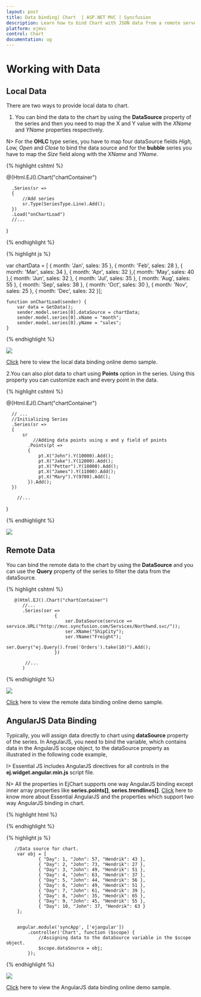 ```yaml
---
layout: post
title: Data binding| Chart  | ASP.NET MVC | Syncfusion
description: Learn how to bind Chart with JSON data from a remote server or locally in client browser.
platform: ejmvc
control: Chart
documentation: ug
---
```


# Working with Data

## Local Data

There are two ways to provide local data to chart.

1. You can bind the data to the chart by using the **DataSource** property of the series and then you need to map the X and Y value with the *XName* and *YName* properties respectively.

N> For the **OHLC** type series, you have to map four dataSource fields *High, Low, Open* and *Close* to bind the data source and for the **bubble** series you have to map the *Size* field along with the *XName* and *YName*. 


{% highlight cshtml %}

   
  @(Html.EJ().Chart("chartContainer")      
     
      .Series(sr =>
      {
          //Add series
          sr.Type(SeriesType.Line).Add();
      })
      .Load("onChartLoad")
      //...
 )
 
{% endhighlight %}


{% highlight js %}

var chartData = [
          { month: 'Jan', sales: 35 }, { month: 'Feb', sales: 28 },  { month: 'Mar', sales: 34 },
          { month: 'Apr', sales: 32 },{ month: 'May', sales: 40 },{ month: 'Jun', sales: 32 },
          { month: 'Jul', sales: 35 },  { month: 'Aug', sales: 55 }, { month: 'Sep', sales: 38 },
          { month: 'Oct', sales: 30 }, { month: 'Nov', sales: 25 }, { month: 'Dec', sales: 32 }];
          
    function onChartLoad(sender) {
        var data = GetData();
        sender.model.series[0].dataSource = chartData;
        sender.model.series[0].xName = "month";
        sender.model.series[0].yName = "sales";
    }
   
{% endhighlight %}

![](Working-with-Data_images/Working-with-Data_img1.png)

[Click](https://ej2.syncfusion.com/home/aspnetmvc.html#platform) here to view the local data binding online demo sample.


2.You can also plot data to chart using **Points** option in the series. Using this property you can customize each and every point in the data.

{% highlight cshtml %}

@(Html.EJ().Chart("chartContainer")

      // ...
      //Initializing Series
      .Series(sr =>
      {
          sr
              //Adding data points using x and y field of points
            .Points(pt =>
            {
                pt.X("John").Y(10000).Add();
                pt.X("Jake").Y(12000).Add();
                pt.X("Petter").Y(18000).Add();
                pt.X("James").Y(11000).Add();
                pt.X("Mary").Y(9700).Add();
            }).Add();
      })
        
        //...
 )


{% endhighlight %}

![](Working-with-Data_images/Working-with-Data_img2.png)

## Remote Data

You can bind the remote data to the chart by using the **DataSource** and you can use the **Query** property of the series to filter the data from the dataSource.


{% highlight cshtml %}

       @(Html.EJ().Chart("chartContainer")
          //...
          .Series(ser =>
                      {
                          ser.DataSource(service => service.URL("http://mvc.syncfusion.com/Services/Northwnd.svc/"));
                          ser.XName("ShipCity");
                          ser.YName("Freight");
                          ser.Query("ej.Query().from('Orders').take(10)").Add();
                      })

           //...
          )

{% endhighlight %}

![](Working-with-Data_images/Working-with-Data_img3.png)

[Click](https://ej2.syncfusion.com/home/aspnetmvc.html#platform) here to view the remote data binding online demo sample.	


## AngularJS Data Binding

Typically, you will assign data directly to chart using **dataSource** property of the series. In AngularJS, you need to bind the variable, which contains data in the AngularJS scope object, to the dataSource property as illustrated in the following code example,


I> Essential JS includes AngularJS directives for all controls in the **ej.widget.angular.min.js** script file. 

N> All the properties in EjChart supports one way AngularJS binding except inner array properties like **series.points[]**, **series.trendlines[]**. [Click](https://help.syncfusion.com/js/angularjs) here to know more about Essential AngularJS and the properties which support two way AngularJS binding in chart.  

{% highlight html %}

<html ng-app="syncApp">
<head>
    <script type="text/javascript" src="http://cdn.syncfusion.com/js/assets/external/jquery-2.1.4.min.js"></script>
    <script src="http://cdn.syncfusion.com/js/assets/external/angular.min.js"></script>
    <script src="https://cdn.syncfusion.com/{{ site.releaseversion }}/js/web/ej.web.all.min.js"></script>
	<script src="https://cdn.syncfusion.com/{{ site.releaseversion }}/js/common/ej.widget.angular.min.js"></script>
</head>
<body ng-controller="Chart">    
  <div id="chartContainer" style="width:100%" ej-chart
               e-size-width="800px" e-size-height="600px" 
                             e-title-text="AngularJS Support" >				           
    <e-series>              
      <e-series e-name="John" e-dataSource=dataSource e-xName="Day" e-yName="John">					 
	  </e-series>
    <e-series e-name="Hendry"  e-dataSource=dataSource e-xName="Day" e-yName="Hendry">					   
	  </e-series>
    </e-series>
 </div>            
</body>
</html>

{% endhighlight %}


{% highlight js %}

       //Data source for chart.
        var obj = [
                { "Day": 1, "John": 57, "Hendrik": 43 },
                { "Day": 2, "John": 73, "Hendrik": 27 },
                { "Day": 3, "John": 49, "Hendrik": 51 },
                { "Day": 4, "John": 63, "Hendrik": 37 },
                { "Day": 5, "John": 44, "Hendrik": 56 },
                { "Day": 6, "John": 49, "Hendrik": 51 },
                { "Day": 7, "John": 61, "Hendrik": 39 },
                { "Day": 8, "John": 35, "Hendrik": 65 },
                { "Day": 9, "John": 45, "Hendrik": 55 },
                { "Day": 10, "John": 37, "Hendrik": 63 }
        ];
        
        
        angular.module('syncApp', ['ejangular'])
            .controller('Chart', function ($scope) {
                //Assigning data to the dataSource variable in the $scope object.
                $scope.dataSource = obj;
            });

{% endhighlight %}


![](/js/Chart/Working-with-Data_images/Working-with-Data_img4.png)

[Click](http://ngjq.syncfusion.com/#/chart/line) here to view the AngularJS data binding online demo sample.